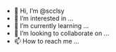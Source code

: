 - 👋 Hi, I’m @scclsy
- 👀 I’m interested in ...
- 🌱 I’m currently learning ...
- 💞️ I’m looking to collaborate on ...
- 📫 How to reach me ...

<!---
scclsy/scclsy is a ✨ special ✨ repository because its `README.md` (this file) appears on your GitHub profile.
You can click the Preview link to take a look at your changes.
--->
